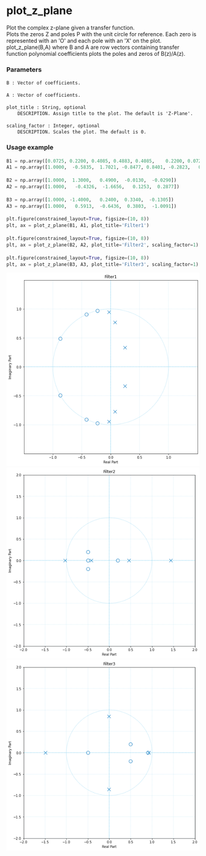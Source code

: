 # plot_z_plane

Plot the complex z-plane given a transfer function.    
Plots the zeros Z and poles P with the unit circle for reference.
Each zero is represented with an 'O' and each pole with an 'X' on the plot.    
plot_z_plane(B,A) where B and A are row vectors containing transfer function polynomial coefficients plots the poles and zeros of B(z)/A(z).
### Parameters
    B : Vector of coefficients.
    
    A : Vector of coefficients.
    
    plot_title : String, optional
        DESCRIPTION. Assign title to the plot. The default is 'Z-Plane'.
        
    scaling_factor : Integer, optional
        DESCRIPTION. Scales the plot. The default is 0.

### Usage example

```python 
B1 = np.array([0.0725, 0.2200, 0.4085, 0.4883, 0.4085,    0.2200, 0.0725])
A1 = np.array([1.0000,  -0.5835,  1.7021, -0.8477, 0.8401, -0.2823,   0.0924])

B2 = np.array([1.0000,  1.3000,   0.4900,  -0.0130,  -0.0290])
A2 = np.array([1.0000,   -0.4326,  -1.6656,   0.1253,  0.2877])

B3 = np.array([1.0000, -1.4000,   0.2400,  0.3340,  -0.1305])
A3 = np.array([1.0000,   0.5913,  -0.6436,  0.3803,  -1.0091])

plt.figure(constrained_layout=True, figsize=(10, 8))
plt, ax = plot_z_plane(B1, A1, plot_title='Filter1')

plt.figure(constrained_layout=True, figsize=(10, 8))
plt, ax = plot_z_plane(B2, A2, plot_title='Filter2', scaling_factor=1)

plt.figure(constrained_layout=True, figsize=(10, 8))
plt, ax = plot_z_plane(B3, A3, plot_title='Filter3', scaling_factor=1)
```
![Screenshot](filter1.png)
![Screenshot](filter2.png)
![Screenshot](filter3.png)
